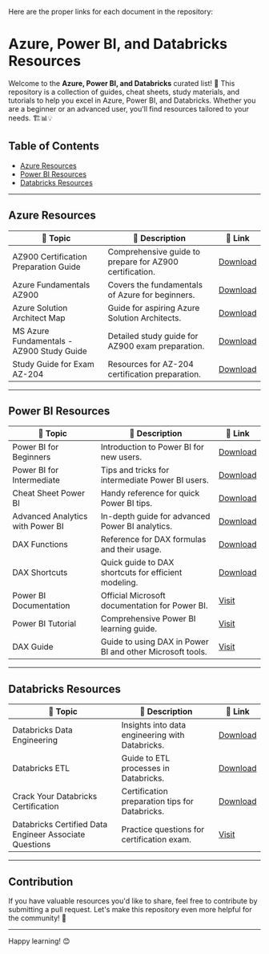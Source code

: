 Here are the proper links for each document in the repository:

# Azure, Power BI, and Databricks Resources

Welcome to the **Azure, Power BI, and Databricks** curated list! 🌟 This repository is a collection of guides, cheat sheets, study materials, and tutorials to help you excel in Azure, Power BI, and Databricks. Whether you are a beginner or an advanced user, you'll find resources tailored to your needs. 🏗️📊💡

## Table of Contents
- [Azure Resources](#azure-resources)
- [Power BI Resources](#power-bi-resources)
- [Databricks Resources](#databricks-resources)

---

## Azure Resources

| 📌 **Topic**                           | 📝 **Description**                                            | 🔗 **Link**                                   |
|----------------------------------------|--------------------------------------------------------------|----------------------------------------------|
| AZ900 Certification Preparation Guide  | Comprehensive guide to prepare for AZ900 certification.     | [Download](https://github.com/itsual/Azure-PowerBI-Databricks/blob/main/AZ900%20certification%20preparation%20guide.pdf) |
| Azure Fundamentals AZ900               | Covers the fundamentals of Azure for beginners.             | [Download](https://github.com/itsual/Azure-PowerBI-Databricks/blob/main/Azure%20Fundamentals%20AZ900.pdf) |
| Azure Solution Architect Map           | Guide for aspiring Azure Solution Architects.               | [Download](https://github.com/itsual/Azure-PowerBI-Databricks/blob/main/Azure_Solution_Architect_Map_1659337290.pdf) |
| MS Azure Fundamentals - AZ900 Study Guide | Detailed study guide for AZ900 exam preparation.          | [Download](https://github.com/itsual/Azure-PowerBI-Databricks/blob/main/MS%20Azure%20Fundamendals%20-%20AZ-900%20Study%20Guide.pdf) |
| Study Guide for Exam AZ-204            | Resources for AZ-204 certification preparation.             | [Download](https://github.com/itsual/Azure-PowerBI-Databricks/blob/main/Study%20guide%20for%20Exam%20AZ-204.pdf) |

---

## Power BI Resources

| 📌 **Topic**                           | 📝 **Description**                                            | 🔗 **Link**                                   |
|----------------------------------------|--------------------------------------------------------------|----------------------------------------------|
| Power BI for Beginners                 | Introduction to Power BI for new users.                     | [Download](https://github.com/itsual/Azure-PowerBI-Databricks/blob/main/Power%20BI%20for%20Beginners.pdf) |
| Power BI for Intermediate              | Tips and tricks for intermediate Power BI users.            | [Download](https://github.com/itsual/Azure-PowerBI-Databricks/blob/main/Power%20BI%20For%20Intermediate.pdf) |
| Cheat Sheet Power BI                   | Handy reference for quick Power BI tips.                    | [Download](https://github.com/itsual/Azure-PowerBI-Databricks/blob/main/2%20CheatSheet%20PowerBI.pdf) |
| Advanced Analytics with Power BI       | In-depth guide for advanced Power BI analytics.             | [Download](https://github.com/itsual/Azure-PowerBI-Databricks/blob/main/Advanced%20Analytics%20with%20Power%20BI.pdf) |
| DAX Functions                          | Reference for DAX formulas and their usage.                 | [Download](https://github.com/itsual/Azure-PowerBI-Databricks/blob/main/DAX%20Functions.pdf) |
| DAX Shortcuts                          | Quick guide to DAX shortcuts for efficient modeling.         | [Download](https://github.com/itsual/Azure-PowerBI-Databricks/blob/main/DAX%20Shortcuts.pdf) |
| Power BI Documentation                 | Official Microsoft documentation for Power BI.              | [Visit](https://learn.microsoft.com/en-us/power-bi/) |
| Power BI Tutorial                      | Comprehensive Power BI learning guide.                      | [Visit](https://github.com/Shivampatil412/Power-BI/tree/main) |
| DAX Guide                              | Guide to using DAX in Power BI and other Microsoft tools.    | [Visit](https://dax.guide/) |

---

## Databricks Resources

| 📌 **Topic**                           | 📝 **Description**                                            | 🔗 **Link**                                   |
|----------------------------------------|--------------------------------------------------------------|----------------------------------------------|
| Databricks Data Engineering            | Insights into data engineering with Databricks.             | [Download](https://github.com/itsual/Azure-PowerBI-Databricks/blob/main/Databricks%20Data%20Engineering.pdf) |
| Databricks ETL                         | Guide to ETL processes in Databricks.                       | [Download](https://github.com/itsual/Azure-PowerBI-Databricks/blob/main/Databricks%20ETL.pdf) |
| Crack Your Databricks Certification    | Certification preparation tips for Databricks.              | [Download](https://github.com/itsual/Azure-PowerBI-Databricks/blob/main/Crack_your_Databricks_Certification_1737520188.pdf) |
| Databricks Certified Data Engineer Associate Questions | Practice questions for certification exam.         | [Visit](https://github.com/Amrit-Hub/Databricks-Certified-Data-Engineer-Associate-Questions) |

---

## Contribution

If you have valuable resources you'd like to share, feel free to contribute by submitting a pull request. Let's make this repository even more helpful for the community! 🚀

---

Happy learning! 😊
